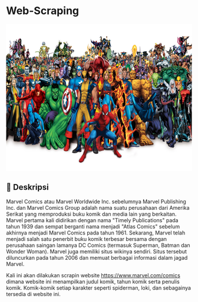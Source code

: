 # Web-Scraping

<p align="center">
  <img width="750" height="400" src="pngegg.png">
</p>

## :scroll: Deskripsi

Marvel Comics atau Marvel Worldwide Inc. sebelumnya Marvel Publishing Inc. dan Marvel Comics Group adalah nama suatu perusahaan dari Amerika Serikat yang memproduksi buku komik dan media lain yang berkaitan. Marvel pertama kali didirikan dengan nama "Timely Publications" pada tahun 1939 dan sempat berganti nama menjadi "Atlas Comics" sebelum akhirnya menjadi Marvel Comics pada tahun 1961. Sekarang, Marvel telah menjadi salah satu penerbit buku komik terbesar bersama dengan perusahaan saingan lamanya DC Comics (termasuk Superman, Batman dan Wonder Woman). Marvel juga memiliki situs wikinya sendiri. Situs tersebut diluncurkan pada tahun 2006 dan memuat berbagai informasi dalam jagad Marvel.

Kali ini akan dilakukan scrapin website https://www.marvel.com/comics dimana website ini menampilkan judul komik, tahun komik serta penulis komik. Komik-komik setiap karakter seperti spiderman, loki, dan sebagainya tersedia di website ini.
